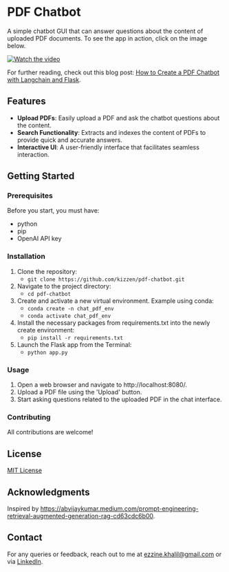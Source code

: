 # PDF Chatbot

A simple chatbot GUI that can answer questions about the content of uploaded PDF documents. To see the app in action, click on the image below.

[![Watch the video](https://img.youtube.com/vi/EGfnQUHEpYs/maxresdefault.jpg)](https://www.youtube.com/watch?v=EGfnQUHEpYs)

For further reading, check out this blog post: [How to Create a PDF Chatbot with Langchain and Flask](https://medium.com/@ezzine.khalil/how-to-create-a-pdf-chatbot-with-langchain-and-flask-818646a04ba8). 

## Features

- **Upload PDFs**: Easily upload a PDF and ask the chatbot questions about the content.
- **Search Functionality**: Extracts and indexes the content of PDFs to provide quick and accurate answers.
- **Interactive UI**: A user-friendly interface that facilitates seamless interaction.

## Getting Started

### Prerequisites

Before you start, you must have:

- python
- pip 
- OpenAI API key

### Installation

1. Clone the repository:
    - `git clone https://github.com/kizzen/pdf-chatbot.git`
2. Navigate to the project directory:
    - `cd pdf-chatbot`
3. Create and activate a new virtual environment. Example using conda:
    - `conda create -n chat_pdf_env`
    - `conda activate chat_pdf_env`
4. Install the necessary packages from requirements.txt into the newly create environment:
    - `pip install -r requirements.txt`
5. Launch the Flask app from the Terminal:
    - `python app.py`

### Usage
1. Open a web browser and navigate to http://localhost:8080/.
2. Upload a PDF file using the 'Upload' button.
3. Start asking questions related to the uploaded PDF in the chat interface.

### Contributing
All contributions are welcome! 

## License

[MIT License](https://github.com/kizzen/pdf-chatbot/blob/main/LICENSE)

## Acknowledgments

Inspired by https://abvijaykumar.medium.com/prompt-engineering-retrieval-augmented-generation-rag-cd63cdc6b00.

## Contact
For any queries or feedback, reach out to me at ezzine.khalil@gmail.com or via [LinkedIn](https://www.linkedin.com/in/kezzine). 

